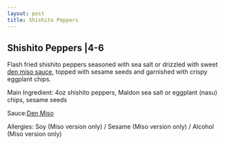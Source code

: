 ```yaml
---
layout: post
title: Shishito Peppers
---
```


## Shishito Peppers |4-6

Flash fried shishito peppers seasoned with sea salt or drizzled with sweet [den miso sauce](../sauces/den-miso.md), topped with sesame seeds and garnished with crispy eggplant chips.

Main Ingredient: 4oz shishito peppers, Maldon sea salt or eggplant (nasu) chips, sesame seeds

Sauce:[Den Miso](../sauces/den-miso.md)

Allergies: Soy (Miso version only) / Sesame (Miso version only) / Alcohol (Miso version only)